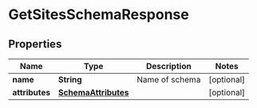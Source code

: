 

# GetSitesSchemaResponse


## Properties

| Name | Type | Description | Notes |
|------------ | ------------- | ------------- | -------------|
|**name** | **String** | Name of schema |  [optional] |
|**attributes** | [**SchemaAttributes**](SchemaAttributes.md) |  |  [optional] |



